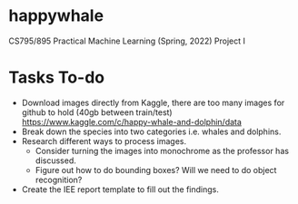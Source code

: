 # happywhale
CS795/895 Practical Machine Learning (Spring, 2022) Project I


# Tasks To-do
- Download images directly from Kaggle, there are too many images for github to hold (40gb between train/test) https://www.kaggle.com/c/happy-whale-and-dolphin/data
- Break down the species into two categories i.e. whales and dolphins.
- Research different ways to process images.
  - Consider turning the images into monochrome as the professor has discussed. 
  - Figure out how to do bounding boxes? Will we need to do object recognition? 
- Create the IEE report template to fill out the findings. 


